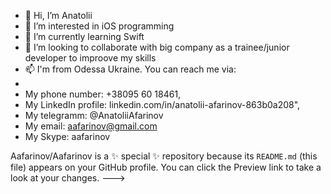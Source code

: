 - 👋 Hi, I’m Anatolii
- 👀 I’m interested in iOS programming
- 🌱 I’m currently learning Swift
- 💞️ I’m looking to collaborate with big company as a trainee/junior developer to improove my skills
- 📫 I'm from Odessa Ukraine. You can reach me via:
- 
-  My phone number:        +38095 60 18461, 
-  My LinkedIn profile:    linkedin.com/in/anatolii-afarinov-863b0a208", 
-  My telegramm:           @AnatoliiAfarinov
-  My email:               aafarinov@gmail.com
-  My Skype:               aafarinov

Aafarinov/Aafarinov is a ✨ special ✨ repository because its `README.md` (this file) appears on your GitHub profile.
You can click the Preview link to take a look at your changes.
--->
